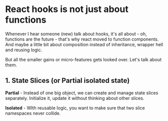 # React hooks is not just about functions

Whenever I hear someone (new) talk about hooks, it's all about - oh, functions are the future - that's why react moved to function components. And maybe a little bit about composition instead of inheritance, wrapper hell and reusing logic.

But all the smaller gains or micro-features gets looked over. Let's talk about them.

## 1. State Slices (or Partial isolated state)

**Partial** - Instead of one big object, we can create and manage state slices separately. Initialize it, update it without thinking about other slices.

**Isolated** - WIth reusable logic, you want to make sure that two slice namespaces never collide.
<!--stackedit_data:
eyJoaXN0b3J5IjpbMjMyMDYwMTM5LC0xNDgwNDMwMzYxLDEzMD
I4ODA4MjddfQ==
-->